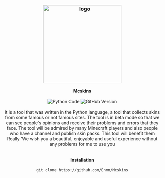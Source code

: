 <h3 align="center"><img src="https://up6.cc/2022/02/164513903200281.png" alt="logo" height="250px"></h3>

<p align="center">
    <b>Mcskins</b><br>
    <br>
    <img src="https://img.shields.io/static/v1?label=Python&message=3.10.1&color=informational" alt="Python Code"/> <img src="https://img.shields.io/static/v1?label=GitHub&message=3.1&color=white" alt="GitHub Version"> <br>
    <br>
    It is a tool that was written in the Python language, a tool that collects skins from some famous or not famous sites. The tool is in beta mode so that we can see people's opinions and receive their problems and errors that they face. The tool will be admired by many Minecraft players and also people who have a channel and publish skin packs. This tool will benefit them Really 'We wish you a beautiful, enjoyable and useful experience without any problems for me to use you
    <br>
    <br>
    <br>
    <b>Installation</b><br>
    <br>
    <code>git clone https://github.com/Enmn/Mcskins</code>
</p>
